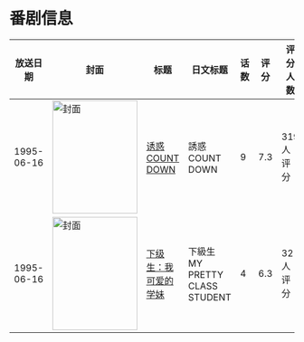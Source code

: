 # 番剧信息

|放送日期|封面|标题|日文标题|话数|评分|评分人数|
|---|---|---|---|---|---|---|
|1995-06-16|<img src="/img/no_icon_subject.png" alt="封面" style="width:150px;height:200px;object-fit:cover;">|[诱惑COUNT DOWN](https://bangumi.tv/subject/62284)|誘惑COUNT DOWN|9|7.3|319人评分|
|1995-06-16|<img src="//lain.bgm.tv/pic/cover/c/80/42/119947_DKNk6.jpg" alt="封面" style="width:150px;height:200px;object-fit:cover;">|[下级生：我可爱的学妹](https://bangumi.tv/subject/119947)|下級生 MY PRETTY CLASS STUDENT|4|6.3|32人评分|
